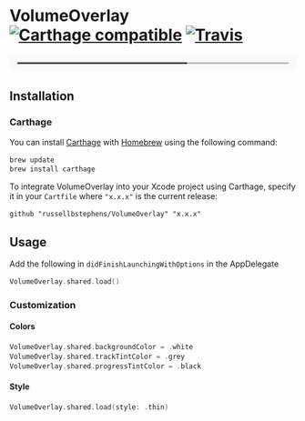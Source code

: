 # VolumeOverlay [![Carthage compatible](https://img.shields.io/badge/Carthage-compatible-4BC51D.svg?style=flat)](https://github.com/Carthage/Carthage) [![Travis](https://travis-ci.org/russellbstephens/VolumeOverlay.svg?branch=master)](https://travis-ci.org/russellbstephens/VolumeOverlay)

![VolumeOverlay: Drop-in Replacement Volume Overlay for iOS](https://github.com/russellbstephens/VolumeOverlay/blob/master/imgs/style_full.png)

## Installation

### Carthage

You can install [Carthage](https://github.com/Carthage/Carthage) with [Homebrew](http://brew.sh/) using the following command:

```bash
brew update
brew install carthage
```
To integrate VolumeOverlay into your Xcode project using Carthage, specify it in your `Cartfile` where `"x.x.x"` is the current release:

```ogdl
github "russellbstephens/VolumeOverlay" "x.x.x"
```

## Usage

Add the following in `didFinishLaunchingWithOptions` in the AppDelegate
```swift
VolumeOverlay.shared.load()
```

### Customization

#### Colors

```swift
VolumeOverlay.shared.backgroundColor = .white
VolumeOverlay.shared.trackTintColor = .grey
VolumeOverlay.shared.progressTintColor = .black
```

#### Style

```swift
VolumeOverlay.shared.load(style: .thin)
```
